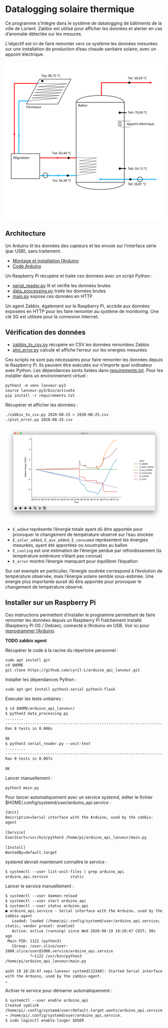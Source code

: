 # Datalogging solaire thermique

Ce programme s’intègre dans le système de datalogging de bâtiments de la ville de Lorient. Zabbix est utilisé pour afficher les données et alerter en cas d’anomalie détectée sur les mesures.

L’objectif est ici de faire remonter vers ce système les données mesurées sur une installation de production d’eau chaude sanitaire solaire, avec un appoint électrique.

![Schema installation eau chaude solaire](./docs/schema_installation_lanveur.svg)

## Architecture

Un Arduino lit les données des capteurs et les envoie sur l’interface série (par USB), sans traitement.

- [Montage et installation l’Arduino](./arduino/README.md)
- [Code Arduino](./arduino/data_acquisition/data_acquisition.ino)

Un Raspberry Pi récupère et traite ces données avec un script Python :

- [serial_reader.py](./serial_reader.py) lit et vérifie les données brutes
- [data_processing.py](./data_processing.py) traite les données brutes
- [main.py](./main.py) expose ces données en HTTP

Un agent Zabbix, également sur le Raspberry Pi, accède aux données exposées en HTTP pour les faire remonter au système de monitoring. Une clé 3G est utilisée pour la connexion Internet.

## Vérification des données

- [zabbix_to_csv.py](./zabbix_to_csv.py) récupère en CSV les données remontées Zabbix
- [plot_error.py](./plot_error.py) calcule et affiche l’erreur sur les energies mesurées

Ces scripts ne sont pas nécessaires pour faire remonter les données depuis le Raspberry Pi. Ils peuvent être exécutés sur n’importe quel ordinateur avec Python. Les dépendances sonts listées dans [requirements.txt](./requirements.txt). Pour les installer dans un environnement virtuel :

```
python3 -m venv lanveur-py3
source lanveur-py3/bin/activate
pip install -r requirements.txt
```

Récupérer et afficher les données :

```
./zabbix_to_csv.py 2020-08-25 > 2020-08-25.csv
./plot_error.py 2020-08-25.csv
```

![Graphique erreur énergie](./docs/plot_error.png)

- `E_added` représente l’énergie totale ayant dû être apportée pour provoquer le changement de température observé sur l’eau stockée
- `E_solar_added`, `E_aux_added`,  `E_consumed` représentent les énergies mesurées, ayant été apportées ou soustraites au ballon
- `E_cooling` est une estimation de l’énergie perdue par refroidissement (la température extérieure n’étant pas connue)
- `E_error` montre l’énergie manquant pour équilibrer l’équation

Sur cet exemple en particulier, l’énergie soutirée correspond à l’évolution de température observée, mais l’énergie solaire semble sous-estimée. Une énergie plus importante aurait dû être apportée pour provoquer le changement de température observé.

## Installer sur un Raspberry Pi

Ces instructions permettent d’installer le programme permettant de faire remonter les données depuis un Raspberry Pi fraîchement installé (Raspberry Pi OS / Debian), connecté à l’Arduino en USB. Voir ici pour [reprogrammer l’Arduino](./arduino/README.md).

**TODO zabbix agent**

Récupérer le code à la racine du répertoire personnel :

```
sudo apt install git
cd $HOME
git clone https://github.com/cyril-L/arduino_api_lanveur.git
```

Installer les dépendances Python :

```
sudo apt-get install python3-serial python3-flask
```

Executer les tests unitaires :

```
$ cd $HOME/arduino_api_lanveur/
$ python3 data_processing.py
........
----------------------------------------------------------------------
Ran 8 tests in 0.006s

OK
$ python3 serial_reader.py --unit-test
.........
----------------------------------------------------------------------
Ran 9 tests in 0.007s

OK
```

Lancer manuellement :

```
python3 main.py
```

Pour lancer automatiquement avec un service systemd, éditer le fichier $HOME/.config/systemd/user/arduino_api.service :

```
[Unit]
Description=Serial interface with the Arduino, used by the zabbix-agent

[Service]
ExecStart=/usr/bin/python3 /home/pi/arduino_api_lanveur/main.py

[Install]
WantedBy=default.target
```

systemd devrait maintenant connaître le service :

```
$ systemctl --user list-unit-files | grep arduino_api
arduino_api.service          static
```

Lancer le service manuellement :

```
$ systemctl --user daemon-reload
$ systemctl --user start arduino_api
$ systemctl --user status arduino_api
● arduino_api.service - Serial interface with the Arduino, used by the zabbix-agent
   Loaded: loaded (/home/pi/.config/systemd/user/arduino_api.service; static; vendor preset: enabled)
   Active: active (running) since Wed 2020-08-19 18:28:47 CEST; 50s ago
 Main PID: 1122 (python3)
   CGroup: /user.slice/user-1000.slice/user@1000.service/arduino_api.service
           └─1122 /usr/bin/python3 /home/pi/arduino_api_lanveur/main.py

août 19 18:28:47 sepi-lanveur systemd[22340]: Started Serial interface with the Arduino, used by the zabbix-agent.
…
```

Activer le service pour démarrer automatiquement :

```
$ systemctl --user enable arduino_api
Created symlink /home/pi/.config/systemd/user/default.target.wants/arduino_api.service → /home/pi/.config/systemd/user/arduino_api.service.
$ sudo loginctl enable-linger $USER
```
